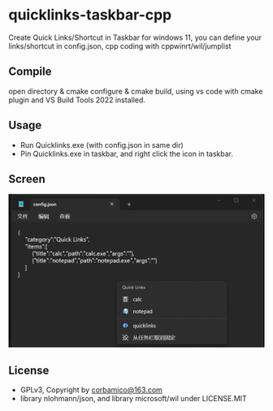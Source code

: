 # quicklinks-taskbar-cpp
Create Quick Links/Shortcut in Taskbar for windows 11, you can define your links/shortcut in config.json, cpp coding with cppwinrt/wil/jumplist

## Compile 
open directory & cmake configure & cmake build, using vs code with cmake plugin and VS Build Tools 2022 installed.

## Usage

- Run Quicklinks.exe (with config.json in same dir)
- Pin Quicklinks.exe in taskbar, and right click the icon in taskbar.

## Screen 

![screen](./docs/image.png)

## License

- GPLv3, Copyright by corbamico@163.com  
- library nlohmann/json, and library microsoft/wil under LICENSE.MIT

